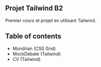## Projet Tailwind B2

Premier cours et projet en utilisant Tailwind.

## Table of contents

- Mondrian (CSS Grid)
- MockDebate (Tailwind)
- CV (Tailwind)
